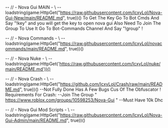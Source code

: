 -- // - Nova Gui MAIN - \\ --
loadstring(game:HttpGet("https://raw.githubusercontent.com/IcxyLol/Nova-Gui-New/main/README.md", true))()
To Get The Key Go To Bot Cmds And Say "!key" and you will get the key to open nova gui
Also Need To Join The Group To Use It Go To Bot-Commands Channel And Say "!group" ! 


-- // - Nova Commands - \\ --
loadstring(game:HttpGet("https://raw.githubusercontent.com/IcxyLol/novacommands/main/README.md", true))()


-- // - Nova Nuke - \\ --
loadstring(game:HttpGet('https://raw.githubusercontent.com/IcxyLol/nuke/main/README.md'))()


-- // - Nova Crash - \\ --
loadstring(game:HttpGet("https://github.com/IcxyLol/Crash/raw/main/README.md", true))() --Not Fully Done Has A Few Bugs Cus Of The Obfuscator !
Requirements For Crash:
--Join The Group " https://www.roblox.com/groups/10598253/Nova-Gui "
--Must Have 10k Dhc


-- // - Nova Gui Mod Scripts - \\ --
loadstring(game:HttpGet("https://raw.githubusercontent.com/IcxyLol/Nova-Gui-Admin/main/README.md", true))()
